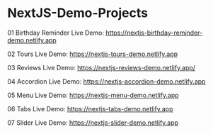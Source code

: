 # NextJS-Demo-Projects
01 Birthday Reminder Live Demo: https://nextjs-birthday-reminder-demo.netlify.app

02 Tours Live Demo: https://nextjs-tours-demo.netlify.app

03 Reviews Live Demo: https://nextjs-reviews-demo.netlify.app/

04 Accordion Live Demo: https://nextjs-accordion-demo.netlify.app

05 Menu Live Demo: https://nextjs-menu-demo.netlify.app

06 Tabs Live Demo: https://nextjs-tabs-demo.netlify.app

07 Slider Live Demo: https://nextjs-slider-demo.netlify.app
